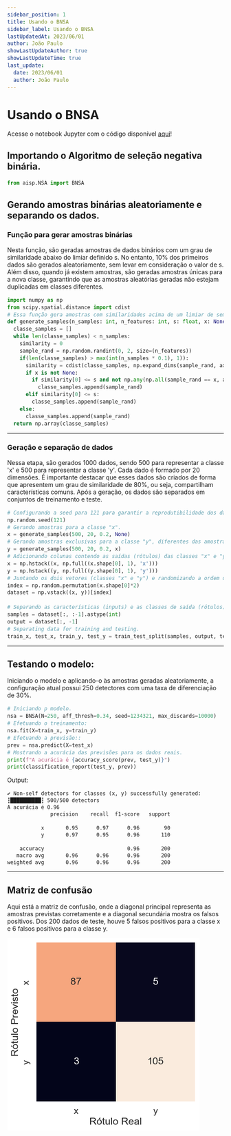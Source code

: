 ```yaml
---
sidebar_position: 1
title: Usando o BNSA
sidebar_label: Usando o BNSA
lastUpdatedAt: 2023/06/01
author: João Paulo
showLastUpdateAuthor: true
showLastUpdateTime: true
last_update:
  date: 2023/06/01
  author: João Paulo
---
```


# Usando o BNSA

Acesse o notebook Jupyter com o código disponível [aqui](https://github.com/AIS-Package/aisp/blob/main/examples/BNSA/example_with_randomly_generated_dataset-pt.ipynb)!

## Importando o Algoritmo de seleção negativa binária.

```python
from aisp.NSA import BNSA
```

## Gerando amostras binárias aleatoriamente e separando os dados.

### Função para gerar amostras binárias

Nesta função, são geradas amostras de dados binários com um grau de similaridade abaixo do limiar definido s. No entanto, 10% dos primeiros dados são gerados aleatoriamente, sem levar em consideração o valor de s. Além disso, quando já existem amostras, são geradas amostras únicas para a nova classe, garantindo que as amostras aleatórias geradas não estejam duplicadas em classes diferentes.

```python
import numpy as np
from scipy.spatial.distance import cdist
# Essa função gera amostras com similaridades acima de um limiar de semelhança.
def generate_samples(n_samples: int, n_features: int, s: float, x: None):
  classe_samples = []
  while len(classe_samples) < n_samples:
    similarity = 0
    sample_rand = np.random.randint(0, 2, size=(n_features))
    if(len(classe_samples) > max(int(n_samples * 0.1), 1)):
      similarity = cdist(classe_samples, np.expand_dims(sample_rand, axis=0), metric='hamming')[0, :]
      if x is not None:
        if similarity[0] <= s and not np.any(np.all(sample_rand == x, axis=1)):
          classe_samples.append(sample_rand)
      elif similarity[0] <= s:
        classe_samples.append(sample_rand)
    else:
      classe_samples.append(sample_rand)
  return np.array(classe_samples)
```

---

### Geração e separação de dados

Nessa etapa, são gerados 1000 dados, sendo 500 para representar a classe 'x' e 500 para representar a classe 'y'. Cada dado é formado por 20 dimensões. É importante destacar que esses dados são criados de forma que apresentem um grau de similaridade de 80%, ou seja, compartilham características comuns. Após a geração, os dados são separados em conjuntos de treinamento e teste.

```python
# Configurando a seed para 121 para garantir a reprodutibilidade dos dados gerados.
np.random.seed(121)
# Gerando amostras para a classe "x".
x = generate_samples(500, 20, 0.2, None)
# Gerando amostras exclusivas para a classe "y", diferentes das amostras presentes na classe "x".
y = generate_samples(500, 20, 0.2, x)
# Adicionando colunas contendo as saídas (rótulos) das classes "x" e "y".
x = np.hstack((x, np.full((x.shape[0], 1), 'x')))
y = np.hstack((y, np.full((y.shape[0], 1), 'y')))
# Juntando os dois vetores (classes "x" e "y") e randomizando a ordem das amostras.
index = np.random.permutation(x.shape[0]*2)
dataset = np.vstack((x, y))[index]

# Separando as características (inputs) e as classes de saída (rótulos).
samples = dataset[:, :-1].astype(int)
output = dataset[:, -1]
# Separating data for training and testing.
train_x, test_x, train_y, test_y = train_test_split(samples, output, test_size=0.2, random_state=1234321)

```

---

## Testando o modelo:

Iniciando o modelo e aplicando-o às amostras geradas aleatoriamente, a configuração atual possui 250 detectores com uma taxa de diferenciação de 30%.

```python
# Iniciando p modelo.
nsa = BNSA(N=250, aff_thresh=0.34, seed=1234321, max_discards=10000)
# Efetuando o treinamento: 
nsa.fit(X=train_x, y=train_y)
# Efetuando a previsão:: 
prev = nsa.predict(X=test_x)
# Mostrando a acurácia das previsões para os dados reais.
print(f"A acurácia é {accuracy_score(prev, test_y)}")
print(classification_report(test_y, prev))
```

Output:
```
✔ Non-self detectors for classes (x, y) successfully generated:  ┇██████████┇ 500/500 detectors
A acurácia é 0.96
              precision    recall  f1-score   support

           x       0.95      0.97      0.96        90
           y       0.97      0.95      0.96       110

    accuracy                           0.96       200
   macro avg       0.96      0.96      0.96       200
weighted avg       0.96      0.96      0.96       200
```

---

## Matriz de confusão
Aqui está a matriz de confusão, onde a diagonal principal representa as amostras previstas corretamente e a diagonal secundária mostra os falsos positivos. Dos 200 dados de teste, houve 5 falsos positivos para a classe x e 6 falsos positivos para a classe y.

![](../../assets/matrizBNSA.png)